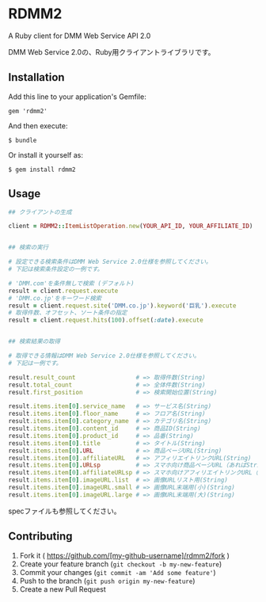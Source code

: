 # RDMM2

A Ruby client for DMM Web Service API 2.0

DMM Web Service 2.0の、Ruby用クライアントライブラリです。


## Installation

Add this line to your application's Gemfile:

    gem 'rdmm2'

And then execute:

    $ bundle

Or install it yourself as:

    $ gem install rdmm2


## Usage

```ruby
## クライアントの生成

client = RDMM2::ItemListOperation.new(YOUR_API_ID, YOUR_AFFILIATE_ID)


## 検索の実行

# 設定できる検索条件はDMM Web Service 2.0仕様を参照してください。
# 下記は検索条件設定の一例です。

# 'DMM.com'を条件無しで検索 (デフォルト)
result = client.request.execute 
# 'DMM.co.jp'をキーワード検索
result = client.request.site('DMM.co.jp').keyword('巨乳').execute
# 取得件数、オフセット、ソート条件の指定
result = client.request.hits(100).offset(:date).execute


## 検索結果の取得

# 取得できる情報はDMM Web Service 2.0仕様を参照してください。
# 下記は一例です。

result.result_count                 # => 取得件数(String)
result.total_count                  # => 全体件数(String)
result.first_position               # => 検索開始位置(String)

result.items.item[0].service_name   # => サービス名(String)
result.items.item[0].floor_name     # => フロア名(String)
result.items.item[0].category_name  # => カテゴリ名(String)
result.items.item[0].content_id     # => 商品ID(String)
result.items.item[0].product_id     # => 品番(String)
result.items.item[0].title          # => タイトル(String)
result.items.item[0].URL            # => 商品ページURL(String)
result.items.item[0].affiliateURL   # => アフィリエイトリンクURL(String)
result.items.item[0].URLsp          # => スマホ向け商品ページURL（あればString, なければnil）
result.items.item[0].affiliateURLsp # => スマホ向けアフィリエイトリンクURL（あればString, なければnil）
result.items.item[0].imageURL.list  # => 画像URLリスト用(String)
result.items.item[0].imageURL.small # => 画像URL末端用(小)(String)
result.items.item[0].imageURL.large # => 画像URL末端用(大)(String)
```

specファイルも参照してください。


## Contributing

1. Fork it ( https://github.com/[my-github-username]/rdmm2/fork )
2. Create your feature branch (`git checkout -b my-new-feature`)
3. Commit your changes (`git commit -am 'Add some feature'`)
4. Push to the branch (`git push origin my-new-feature`)
5. Create a new Pull Request
